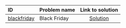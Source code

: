 | ID | Problem name | Link to solution |
|:---|:---|:---:|
| [blackfriday](https://open.kattis.com/problems/blackfriday) | Black Friday | [Solution](https://github.com/versenyi98/kattis-solutions/tree/main/solutions/Black%20Friday)|
